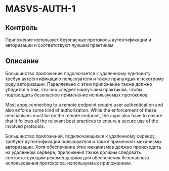 # MASVS-AUTH-1

## Контроль

Приложение использует безопасные протоколы аутентификации и авторизации и соответствуют лучшим практикам.

## Описание

Большинство приложение подключается к удаленному еднпоинту требуя аутфентификацию пользователя и также принуждая к некотрому роду авторизации. Параллельно с этим приложение также должно убедится в том, что оно следует наилучшим практикам, чтобы подтвердить безопасное применение используемых протоколов.

Most apps connecting to a remote endpoint require user authentication and also enforce some kind of authorization. While the enforcement of these mechanisms must be on the remote endpoint, the apps also have to ensure that it follows all the relevant best practices to ensure a secure use of the involved protocols.

Большинство приложений, подключающихся к удаленному серверу, требуют аутентификации пользователя и также применяют механизмы авторизации. Хотя обеспечение этих механизмов должно происходить на удаленном сервере, приложения также должны следовать соответствующим рекомендациям для обеспечения безопасного использования протоколов, используемых приложением.
